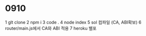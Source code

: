 # 0910

1 glt clone
2 npm i
3 code .
4 node index
5 sol 컴파일 (CA, ABI확보)
6 router/main.js에서 CA와 ABI 적용
7 heroku 밸포
